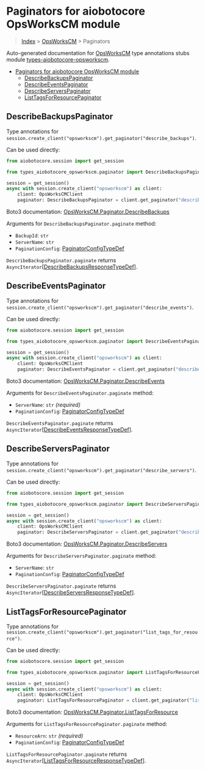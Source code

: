 <a id="paginators-for-aiobotocore-opsworkscm-module"></a>

# Paginators for aiobotocore OpsWorksCM module

> [Index](../README.md) > [OpsWorksCM](./README.md) > Paginators

Auto-generated documentation for
[OpsWorksCM](https://boto3.amazonaws.com/v1/documentation/api/latest/reference/services/opsworkscm.html#OpsWorksCM)
type annotations stubs module
[types-aiobotocore-opsworkscm](https://pypi.org/project/types-aiobotocore-opsworkscm/).

- [Paginators for aiobotocore OpsWorksCM module](#paginators-for-aiobotocore-opsworkscm-module)
  - [DescribeBackupsPaginator](#describebackupspaginator)
  - [DescribeEventsPaginator](#describeeventspaginator)
  - [DescribeServersPaginator](#describeserverspaginator)
  - [ListTagsForResourcePaginator](#listtagsforresourcepaginator)

<a id="describebackupspaginator"></a>

## DescribeBackupsPaginator

Type annotations for
`session.create_client("opsworkscm").get_paginator("describe_backups")`.

Can be used directly:

```python
from aiobotocore.session import get_session

from types_aiobotocore_opsworkscm.paginator import DescribeBackupsPaginator

session = get_session()
async with session.create_client("opsworkscm") as client:
    client: OpsWorksCMClient
    paginator: DescribeBackupsPaginator = client.get_paginator("describe_backups")
```

Boto3 documentation:
[OpsWorksCM.Paginator.DescribeBackups](https://boto3.amazonaws.com/v1/documentation/api/latest/reference/services/opsworkscm.html#OpsWorksCM.Paginator.DescribeBackups)

Arguments for `DescribeBackupsPaginator.paginate` method:

- `BackupId`: `str`
- `ServerName`: `str`
- `PaginationConfig`:
  [PaginatorConfigTypeDef](./type_defs.md#paginatorconfigtypedef)

`DescribeBackupsPaginator.paginate` returns
`AsyncIterator`\[[DescribeBackupsResponseTypeDef](./type_defs.md#describebackupsresponsetypedef)\].

<a id="describeeventspaginator"></a>

## DescribeEventsPaginator

Type annotations for
`session.create_client("opsworkscm").get_paginator("describe_events")`.

Can be used directly:

```python
from aiobotocore.session import get_session

from types_aiobotocore_opsworkscm.paginator import DescribeEventsPaginator

session = get_session()
async with session.create_client("opsworkscm") as client:
    client: OpsWorksCMClient
    paginator: DescribeEventsPaginator = client.get_paginator("describe_events")
```

Boto3 documentation:
[OpsWorksCM.Paginator.DescribeEvents](https://boto3.amazonaws.com/v1/documentation/api/latest/reference/services/opsworkscm.html#OpsWorksCM.Paginator.DescribeEvents)

Arguments for `DescribeEventsPaginator.paginate` method:

- `ServerName`: `str` *(required)*
- `PaginationConfig`:
  [PaginatorConfigTypeDef](./type_defs.md#paginatorconfigtypedef)

`DescribeEventsPaginator.paginate` returns
`AsyncIterator`\[[DescribeEventsResponseTypeDef](./type_defs.md#describeeventsresponsetypedef)\].

<a id="describeserverspaginator"></a>

## DescribeServersPaginator

Type annotations for
`session.create_client("opsworkscm").get_paginator("describe_servers")`.

Can be used directly:

```python
from aiobotocore.session import get_session

from types_aiobotocore_opsworkscm.paginator import DescribeServersPaginator

session = get_session()
async with session.create_client("opsworkscm") as client:
    client: OpsWorksCMClient
    paginator: DescribeServersPaginator = client.get_paginator("describe_servers")
```

Boto3 documentation:
[OpsWorksCM.Paginator.DescribeServers](https://boto3.amazonaws.com/v1/documentation/api/latest/reference/services/opsworkscm.html#OpsWorksCM.Paginator.DescribeServers)

Arguments for `DescribeServersPaginator.paginate` method:

- `ServerName`: `str`
- `PaginationConfig`:
  [PaginatorConfigTypeDef](./type_defs.md#paginatorconfigtypedef)

`DescribeServersPaginator.paginate` returns
`AsyncIterator`\[[DescribeServersResponseTypeDef](./type_defs.md#describeserversresponsetypedef)\].

<a id="listtagsforresourcepaginator"></a>

## ListTagsForResourcePaginator

Type annotations for
`session.create_client("opsworkscm").get_paginator("list_tags_for_resource")`.

Can be used directly:

```python
from aiobotocore.session import get_session

from types_aiobotocore_opsworkscm.paginator import ListTagsForResourcePaginator

session = get_session()
async with session.create_client("opsworkscm") as client:
    client: OpsWorksCMClient
    paginator: ListTagsForResourcePaginator = client.get_paginator("list_tags_for_resource")
```

Boto3 documentation:
[OpsWorksCM.Paginator.ListTagsForResource](https://boto3.amazonaws.com/v1/documentation/api/latest/reference/services/opsworkscm.html#OpsWorksCM.Paginator.ListTagsForResource)

Arguments for `ListTagsForResourcePaginator.paginate` method:

- `ResourceArn`: `str` *(required)*
- `PaginationConfig`:
  [PaginatorConfigTypeDef](./type_defs.md#paginatorconfigtypedef)

`ListTagsForResourcePaginator.paginate` returns
`AsyncIterator`\[[ListTagsForResourceResponseTypeDef](./type_defs.md#listtagsforresourceresponsetypedef)\].
